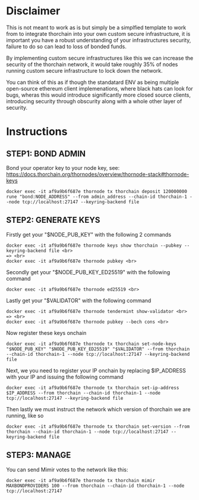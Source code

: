 # Disclaimer <br>

This is not meant to work as is but simply be a simplfied template to work from to integrate thorchain into your own custom secure infrastructure, it is important you have a robust understanding of your infrastructures security, failure to do so can lead to loss of bonded funds. <br>

By implementing custom secure infrastructures like this we can increase the security of the thorchain network, it would take roughly 35% of nodes running custom secure infrastructure to lock down the network. <br>

You can think of this as if though the standatard ENV as being multiple open-source ethereum client implemenations, where black hats can look for bugs, wheras this would introduce significantly more closed source clients, introducing security through obscurity along with a whole other layer of security. <br>

# Instructions <br>

## STEP1: BOND ADMIN <br>
Bond your operator key to your node key, see: https://docs.thorchain.org/thornodes/overview/thornode-stack#thornode-keys <br>

```
docker exec -it af9a9b6f687e thornode tx thorchain deposit 120000000 rune "bond:NODE_ADDRESS" --from admin_address --chain-id thorchain-1 --node tcp://localhost:27147 --keyring-backend file
```


## STEP2: GENERATE KEYS <br>

Firstly get your "$NODE_PUB_KEY" with the following 2 commands

```
docker exec -it af9a9b6f687e thornode keys show thorchain --pubkey --keyring-backend file <br>
=> <br>
docker exec -it af9a9b6f687e thornode pubkey <br>
```


Secondly get your "$NODE_PUB_KEY_ED25519" with the following command

```
docker exec -it af9a9b6f687e thornode ed25519 <br>
```

Lastly get your "$VALIDATOR" with the following command

```
docker exec -it af9a9b6f687e thornode tendermint show-validator <br>
=> <br>
docker exec -it af9a9b6f687e thornode pubkey --bech cons <br>
```


Now register these keys onchain

```
docker exec -it af9a9b6f687e thornode tx thorchain set-node-keys "$NODE_PUB_KEY" "$NODE_PUB_KEY_ED25519" "$VALIDATOR" --from thorchain --chain-id thorchain-1 --node tcp://localhost:27147 --keyring-backend file
```

Next, we you need to register your IP onchain by replacing $IP_ADDRESS with your IP and issuing the following command

```
docker exec -it af9a9b6f687e thornode tx thorchain set-ip-address $IP_ADDRESS --from thorchain --chain-id thorchain-1 --node tcp://localhost:27147 --keyring-backend file
```

Then lastly we must instruct the network which version of thorchain we are running, like so

```
docker exec -it af9a9b6f687e thornode tx thorchain set-version --from thorchain --chain-id thorchain-1 --node tcp://localhost:27147 --keyring-backend file
```


## STEP3: MANAGE <br>

You can send Mimir votes to the network like this:

```
docker exec -it af9a9b6f687e thornode tx thorchain mimir MAXBONDPROVIDERS 100 --from thorchain --chain-id thorchain-1 --node tcp://localhost:27147
```